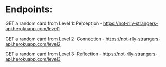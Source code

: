 # Endpoints:

GET a random card from Level 1: Perception - 
https://not-rlly-strangers-api.herokuapp.com/level1

GET a random card from Level 2: Connection - 
https://not-rlly-strangers-api.herokuapp.com/level2

GET a random card from Level 3: Reflection - 
https://not-rlly-strangers-api.herokuapp.com/level3

